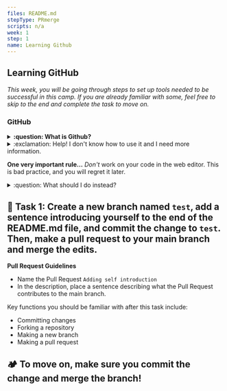 ```yaml
---
files: README.md
stepType: PRmerge
scripts: n/a
week: 1
step: 1
name: Learning Github
---
```


## Learning GitHub

*This week, you will be going through steps to set up tools needed to be successful in this camp. If you are already familiar with some, feel free to skip to the end and complete the task to move on.*

### GitHub

<details>
<summary><b>:question: What is Github?</b></summary>
</br>
GitHub is a cloud-based repository hosting service that is widely used in the tech industry. It allows teams to use Git for version control, collaboration, and file management. <b>It's a version-control system for tracking changes, managing state, and teams concurrently developing on the same files or directories.</b> Git and Github's tools are specifically designed to make coordinating work easier, and they are one of the most popular tools among students and the industry.
<br></br>
Check out <a href="https://guides.github.com/introduction/flow/">"The Github Flow"</a> for more information on issues, pull requests, committing, and branches!
<br><br/>
</details>

<details>
<summary>:exclamation: Help! I don't know how to use it and I need more information.</summary>
  </br>
  If you want to learn more about <b>what it is</b> and <b>how to use it,</b> try taking <a href='https://lab.github.com/githubtraining/introduction-to-github'>this</a> GitHub Learning Lab Course. After finishing it, you will have a strong understanding of all the features GitHub has to offer.
  <br><br/>
</details>

**One very important rule...**
*Don't* work on your code in the web editor. This is bad practice, and you will regret it later.
<details>
<summary>:question: What should I do instead?</summary>
  </br>
Install <a href='https://desktop.github.com/'>Github Desktop</a> and commit from your local computer. We'll go over code editors next if you don't have one to work on your code locally. You can also use <a href='http://kbroman.org/github_tutorial/pages/first_time.html'>git on your commandline</a>.
<br><br/>
</details>


## **:pencil: Task 1: Create a new branch named `test`, add a sentence introducing yourself to the end of the README.md file, and commit the change to `test`. Then, make a pull request to your main branch and merge the edits.**

**Pull Request Guidelines**
* Name the Pull Request `Adding self introduction`
* In the description, place a sentence describing what the Pull Request contributes to the main branch.

Key functions you should be familiar with after this task include:
- Committing changes
- Forking a repository
- Making a new branch
- Making a pull request

## **:camping: To move on, make sure you commit the change and merge the branch!**

